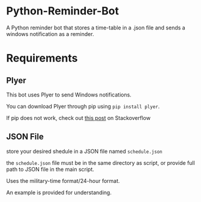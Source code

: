 # Python-Reminder-Bot
A Python reminder bot that stores a time-table in a .json file and sends a windows notification as a reminder.

# Requirements
## Plyer
This bot uses Plyer to send Windows notifications.

You can download Plyer through pip using `pip install plyer`.

If pip does not work, check out [this post](https://stackoverflow.com/questions/23708898/pip-is-not-recognized-as-an-internal-or-external-command) on Stackoverflow

## JSON File
store your desired shedule in a JSON file named `schedule.json`

the `schedule.json` file must be in the same directory as script, or provide full path to JSON file in the main script.

Uses the military-time format/24-hour format.

An example is provided for understanding.


